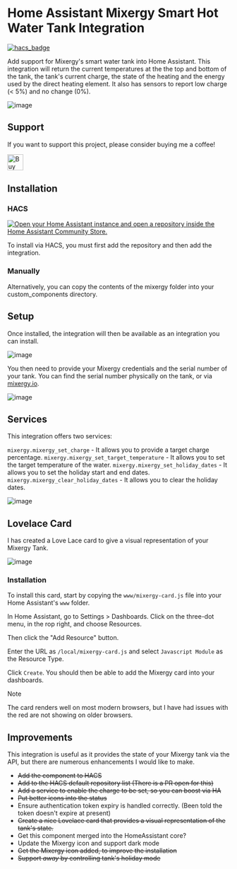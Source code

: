# Home Assistant Mixergy Smart Hot Water Tank Integration

[![hacs_badge](https://img.shields.io/badge/HACS-Default-41BDF5.svg?style=for-the-badge)](https://github.com/hacs/integration)

Add support for Mixergy's smart water tank into Home Assistant. This integration will return the current temperatures at the the top and bottom of the tank, the tank's current charge, the state of the heating and the energy used by the direct heating element. It also has sensors to report low charge (< 5%) and no change (0%).

![image](https://user-images.githubusercontent.com/302741/130429951-3d47f5c1-39e7-40c7-a160-006615383735.png)

## Support

If you want to support this project, please consider buying me a coffee!

<a href='https://ko-fi.com/G2G11TQK5' target='_blank'><img height='36' style='border:0px;height:36px;' src='https://cdn.ko-fi.com/cdn/kofi2.png?v=3' border='0' alt='Buy Me a Coffee at ko-fi.com' /></a>

## Installation

### HACS

[![Open your Home Assistant instance and open a repository inside the Home Assistant Community Store.](https://my.home-assistant.io/badges/hacs_repository.svg)](https://my.home-assistant.io/redirect/hacs_repository/?owner=tomasmcguinness&repository=homeassistant-mixergy&category=integration)

To install via HACS, you must first add the repository and then add the integration.

### Manually

Alternatively, you can copy the contents of the mixergy folder into your custom_components directory.

## Setup

Once installed, the integration will then be available as an integration you can install.

![image](https://user-images.githubusercontent.com/302741/130430354-cbe935cc-fa55-4cec-bcb2-333409e7ebdd.png)

You then need to provide your Mixergy credentials and the serial number of your tank. You can find the serial number physically on the tank, or via [mixergy.io](https://www.mixergy.io/).

![image](https://user-images.githubusercontent.com/302741/130430401-7499d0f8-872c-4062-a743-49d5fd686fcd.png)

## Services

This integration offers two services:

`mixergy.mixergy_set_charge` - It allows you to provide a target charge percentage.
`mixergy.mixergy_set_target_temperature` - It allows you to set the target temperature of the water.
`mixergy.mixergy_set_holiday_dates` - It allows you to set the holiday start and end dates.
`mixergy.mixergy_clear_holiday_dates` - It allows you to clear the holiday dates.

![image](https://user-images.githubusercontent.com/302741/134326151-7e1583fe-f3b7-482f-82ab-016f2f662cb6.png)

## Lovelace Card

I has created a Love Lace card to give a visual representation of your Mixergy Tank.

![image](https://github.com/user-attachments/assets/fb46e762-0f34-4ed8-a7e2-6a02111e6903)

### Installation

To install this card, start by copying the `www/mixergy-card.js` file into your Home Assistant's `www` folder.

In Home Assistant, go to Settings > Dashboards. Click on the three-dot menu, in the rop right, and choose Resources.

Then click the "Add Resource" button.

Enter the URL as `/local/mixergy-card.js` and select `Javascript Module` as the Resource Type.

Click `Create`. You should then be able to add the Mixergy card into your dashboards.

> [!NOTE]
> The card renders well on most modern browsers, but I have had issues with the red are not showing on older browsers.

## Improvements

This integration is useful as it provides the state of your Mixergy tank via the API, but there are numerous enhancements I would like to make.

* ~~Add the component to HACS~~
* ~~Add to the HACS default repository list (There is a PR open for this)~~
* ~~Add a service to enable the charge to be set, so you can boost via HA~~
* ~~Put better icons into the status~~
* Ensure authentication token expiry is handled correctly. (Been told the token doesn't expire at present)
* ~~Create a nice Lovelace card that provides a visual representation of the tank's state.~~
* Get this component merged into the HomeAssistant core?
* Update the Mixergy icon and support dark mode
* ~~Get the Mixergy icon added, to improve the installation~~
* ~~Support *away* by controlling tank's holiday mode~~


